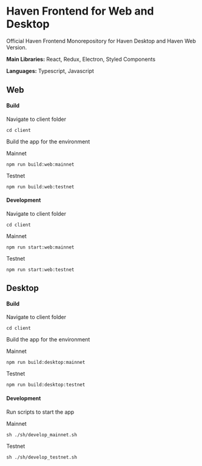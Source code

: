 # Haven Frontend for Web and Desktop


Official Haven Frontend Monorepository for Haven Desktop and Haven Web Version.

**Main Libraries:** React, Redux, Electron, Styled Components

**Languages:** Typescript, Javascript

## Web

#### Build 

Navigate to client folder

`cd client`

Build the app for the environment

Mainnet

`npm run build:web:mainnet`

Testnet

`npm run build:web:testnet`

#### Development

Navigate to client folder

`cd client`


Mainnet

`npm run start:web:mainnet`

Testnet

`npm run start:web:testnet`

## Desktop

#### Build 

Navigate to client folder

`cd client`

Build the app for the environment

Mainnet

`npm run build:desktop:mainnet`

Testnet

`npm run build:desktop:testnet`

#### Development

Run scripts to start the app

Mainnet

`sh ./sh/develop_mainnet.sh`

Testnet

`sh ./sh/develop_testnet.sh`

  
